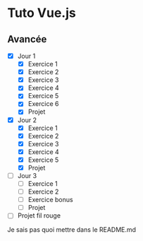 # Tuto Vue.js

## Avancée

- [x] Jour 1
  - [x] Exercice 1
  - [x] Exercice 2
  - [x] Exercice 3
  - [x] Exercice 4
  - [x] Exercice 5
  - [x] Exercice 6
  - [x] Projet
- [x] Jour 2
  - [x] Exercice 1
  - [x] Exercice 2
  - [x] Exercice 3
  - [x] Exercice 4
  - [x] Exercice 5
  - [x] Projet
- [ ] Jour 3
  - [ ] Exercice 1
  - [ ] Exercice 2
  - [ ] Exercice bonus
  - [ ] Projet
- [ ] Projet fil rouge

Je sais pas quoi mettre dans le README.md
